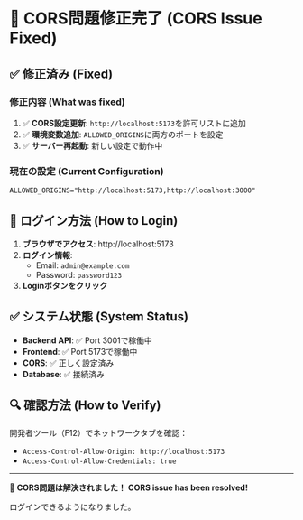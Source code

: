 # 🔧 CORS問題修正完了 (CORS Issue Fixed)

## ✅ 修正済み (Fixed)

### 修正内容 (What was fixed)
1. ✅ **CORS設定更新**: `http://localhost:5173`を許可リストに追加
2. ✅ **環境変数追加**: `ALLOWED_ORIGINS`に両方のポートを設定
3. ✅ **サーバー再起動**: 新しい設定で動作中

### 現在の設定 (Current Configuration)
```
ALLOWED_ORIGINS="http://localhost:5173,http://localhost:3000"
```

## 🚀 ログイン方法 (How to Login)

1. **ブラウザでアクセス**: http://localhost:5173
2. **ログイン情報**:
   - Email: `admin@example.com`
   - Password: `password123`
3. **Loginボタンをクリック**

## ✅ システム状態 (System Status)

- **Backend API**: ✅ Port 3001で稼働中
- **Frontend**: ✅ Port 5173で稼働中
- **CORS**: ✅ 正しく設定済み
- **Database**: ✅ 接続済み

## 🔍 確認方法 (How to Verify)

開発者ツール（F12）でネットワークタブを確認：
- `Access-Control-Allow-Origin: http://localhost:5173`
- `Access-Control-Allow-Credentials: true`

---

🎉 **CORS問題は解決されました！**
**CORS issue has been resolved!**

ログインできるようになりました。